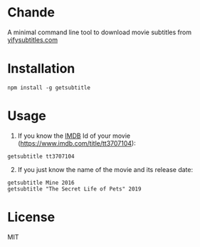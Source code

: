 # Chande
A minimal command line tool to download movie subtitles from [yifysubtitles.com](https://www.yifysubtitles.com/)

# Installation
```shell
npm install -g getsubtitle
```

# Usage 
1. If you know the [IMDB](https://www.imdb.com/) Id of your movie (https://www.imdb.com/title/tt3707104):


```shell
getsubtitle tt3707104
```

2. If you just know the name of the movie and its release date:

```shell
getsubtitle Mine 2016
getsubtitle "The Secret Life of Pets" 2019
```


# License
MIT